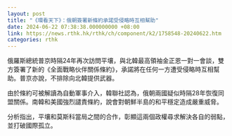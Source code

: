 ```yaml
---
layout: post
title: "《環看天下》：俄朝簽署新條約承諾受侵略時互相幫助"
date: 2024-06-22 07:38:38.000000000 +08:00
link: https://news.rthk.hk/rthk/ch/component/k2/1758548-20240622.htm
categories: rthk
---
```


俄羅斯總統普京時隔24年再次訪問平壤，與北韓最高領袖金正恩一對一會談，雙方簽署了新的《全面戰略伙伴關係條約》，承諾將在任何一方遭受侵略時互相幫助。普京亦說，不排除向北韓提供武器。

由於條約可被解讀為自動軍事介入，韓聯社認為，俄朝兩國疑似時隔28年恢復同盟關係。南韓和美國強烈譴責條約，說會對朝鮮半島的和平穩定造成嚴重威脅。

分析指出，平壤和莫斯科當局之間的合作，彰顯這兩個政權尋求解決各自的弱點，並打破國際孤立。
